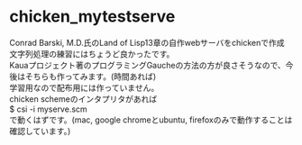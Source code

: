 # chicken_mytestserve
Conrad Barski, M.D.氏のLand of Lisp13章の自作webサーバをchickenで作成  
文字列処理の練習にはちょうど良かったです。  
Kauaプロジェクト著のプログラミングGaucheの方法の方が良さそうなので、今後はそちらも作ってみます。(時間あれば)   
学習用なので配布用には作っていません。  
chicken schemeのインタプリタがあれば  
$ csi -i myserve.scm  
で動くはずです。(mac, google chromeとubuntu, firefoxのみで動作することは確認しています。)  
